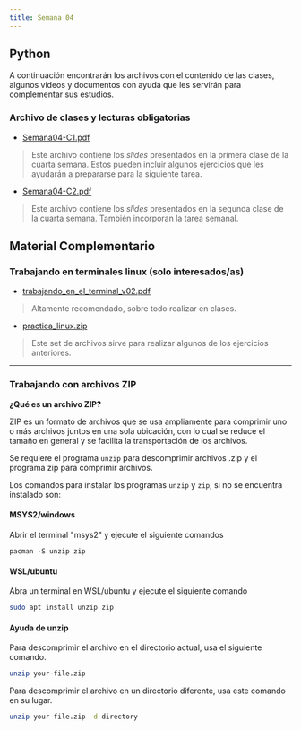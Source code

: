 ```yaml
---
title: Semana 04
---
```

## Python

A continuación encontrarán los archivos con el contenido de las clases, algunos videos y documentos con ayuda que les servirán para complementar sus estudios.

### Archivo de clases y lecturas obligatorias


* [Semana04-C1.pdf](/lectures/Semana04-C1.pdf)
> Este archivo contiene los *slides* presentados en la primera clase de la cuarta semana. Estos pueden incluir algunos ejercicios que les ayudarán a prepararse para la siguiente tarea.

* [Semana04-C2.pdf](/lectures/Semana04-C2.pdf)
> Este archivo contiene los *slides* presentados en la segunda clase de la cuarta semana. También incorporan la tarea semanal.

## Material Complementario

### Trabajando en terminales linux (solo interesados/as)

* [trabajando\_en\_el\_terminal\_v02.pdf](/others/s04/trabajando_en_el_terminal_v02.pdf)
> Altamente recomendado, sobre todo realizar en clases.
* [practica_linux.zip](/others/s04/practica_linux.zip)
> Este set de archivos sirve para realizar algunos de los ejercicios anteriores.

----------------------

### Trabajando con archivos ZIP

**¿Qué es un archivo ZIP?**

ZIP es un formato de archivos que se usa ampliamente para comprimir uno o más archivos juntos en una sola ubicación, con lo cual se reduce el tamaño en general y se facilita la transportación de los archivos.

Se requiere el programa `unzip` para descomprimir archivos .zip y el programa zip para comprimir archivos.

Los comandos para instalar los programas `unzip` y `zip`, si no se encuentra instalado son:

#### MSYS2/windows

Abrir el terminal "msys2" y ejecute el siguiente comandos    

```
pacman -S unzip zip
```

#### **WSL/ubuntu**

Abra un terminal en WSL/ubuntu y ejecute el siguiente comando

```bash
sudo apt install unzip zip  
```

#### **Ayuda de unzip**

Para descomprimir el archivo en el directorio actual, usa el siguiente comando.

```bash
unzip your-file.zip  
```


Para descomprimir el archivo en un directorio diferente, usa este comando en su lugar.

```bash
unzip your-file.zip -d directory
```

